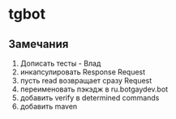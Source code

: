 # tgbot
## Замечания
1. Дописать тесты - Влад
2. инкапсулировать Response Request
3. пусть read  возвращает сразу Request
4. переименовать пэкэдж в ru.botgaydev.bot
5. добавить verify в determined commands
6. добавить  maven